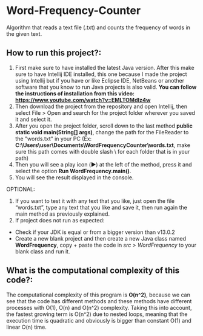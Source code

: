 # Word-Frequency-Counter
Algorithm that reads a text file (.txt) and counts the frequency of words in the given text.

## How to run this project?:
1. First make sure to have installed the latest Java version. After this make sure to have Intellij IDE installed, this one because I made the project using Intellij but if you have or like Eclipse IDE, NetBeans or another software that you know to run Java projects is also valid. **You can follow the instructions of installation from this video: https://www.youtube.com/watch?v=EMLTOMdIz4w**
3. Then download the project from the repository and open Intellij, then select File > Open and search for the project folder wherever you saved it and select it. 
4. After you open the project folder, scroll down to the last method **public static void main(String[] args)**, change the path for the FileReader to the "words.txt" in your PC (Ex: **C:\\Users\\user\\Documents\\WordFrequencyCounter\\words.txt**, make sure this path comes with double slash \\ for each folder that is in your path)
5. Then you will see a play icon (**►**) at the left of the method, press it and select the option **Run WordFrequency.main()**.
6. You will see the result displayed in the console. 

OPTIONAL: 
1. If you want to test it with any text that you like, just open the file “words.txt”, type any text that you like and save it, then run again the main method as previously explained.
2. If project does not run as expected:
- Check if your JDK is equal or from a bigger version than v13.0.2
- Create a new blank project and then create a new Java class named **WordFrequency**, copy + paste the code in *src > WordFrequency* to your blank class and run it.



## What is the computational complexity of this code?:
The computational complexity of this program is **O(n^2)**, because we can see that the code has different methods and these methods have different processes with O(1), O(n) and O(n^2) complexity. Taking this into account, the fastest growing term is O(n^2) due to nested loops, meaning that the execution time is quadratic and obviously is bigger than constant O(1) and linear O(n) time.

